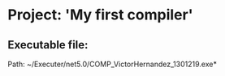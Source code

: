 # Project: 'My first compiler'
## Executable file: 
Path: ~/Executer/net5.0/COMP_VictorHernandez_1301219.exe*
